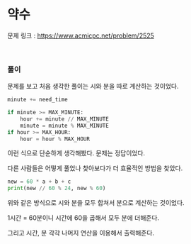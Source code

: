 약수
===

문제 링크 : https://www.acmicpc.net/problem/2525

<br>

### 풀이

문제를 보고 처음 생각한 풀이는 시와 분을 따로 계산하는 것이었다.

~~~Python
minute += need_time

if minute >= MAX_MINUTE:
    hour += minute // MAX_MINUTE
    minute = minute % MAX_MINUTE
if hour >= MAX_HOUR:
    hour = hour % MAX_HOUR
~~~

이런 식으로 단순하게 생각해봤다.
문제는 정답이었다.

다른 사람들은 어떻게 풀었나 찾아보다가 더 효율적인 방법을 찾았다.

~~~Python
new = 60 * a + b + c
print(new // 60 % 24, new % 60)
~~~

위와 같은 방식으로 시와 분을 모두 합쳐서 분으로 계산하는 것이었다.

1시간 = 60분이니 시간에 60을 곱해서 모두 분에 더해준다.

그리고 시간, 분 각각 나머지 연산을 이용해서 출력해준다.